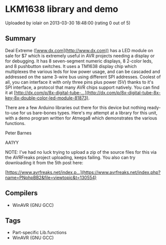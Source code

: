 # LKM1638 library and demo

Uploaded by iolair on 2013-03-30 18:48:00 (rating 0 out of 5)

## Summary

 Deal Extreme ([www.dx.com](http://www.dx.com)) has a LED module on sale for $7 which is extremely useful in AVR projects needing a display or for debugging. It has 8 seven-segment numeric displays, 8 2-color leds, and 8 pushbutton switches. It uses a TM1638 display chip which multiplexes the various leds for low power usage, and can be cascaded and addressed on the same 3-wire bus using different SPI addresses. Coolest of all, you can interface it with only three pins plus power (5V) thanks to it's SPI interface, a protocol that many AVR chips support natively. You can find it at [http://dx.com/p/8x-digital-tube-...](http://dx.com/p/8x-digital-tube-8x-key-8x-double-color-led-module-81873).  

 There are a few Arduino libraries out there for this device but nothing ready-to-use for us bare-bones types. Here's my attempt at a library for this unit, with a demo program written for Atmega8 which demonstrates the various functions.


 Peter Barnes  

 AA1YY


NOTE: I've had no luck trying to upload a zip of the source files for this via the AVRFreaks project uploading, keeps failing. You also can try downloading it from the 5th post here:  

[https://www.avrfreaks.net/index.p...](https://www.avrfreaks.net/index.php?name=PNphpBB2&file=viewtopic&t=130554)

## Compilers

- WinAVR (GNU GCC)

## Tags

- Part-specific Lib.functions
- WinAVR (GNU GCC)
